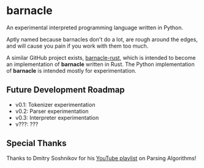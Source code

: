 # barnacle
An experimental interpreted programming language written in Python.

Aptly named because barnacles don't do a lot, are rough around the edges, and will cause you pain if you work with them too much.

A similar GitHub project exists, [barnacle-rust](), which is intended to become an implementation of **barnacle** written in Rust.
The Python implementation of **barnacle** is intended mostly for experimentation.

## Future Development Roadmap
- v0.1: Tokenizer experimentation
- v0.2: Parser experimentation
- v0.3: Interpreter experimentation
- v???: ???

## Special Thanks
Thanks to Dmitry Soshnikov for his [YouTube playlist](https://www.youtube.com/playlist?list=PLGNbPb3dQJ_6aPNnlBvXGyNMlDtNTqN5I)
on Parsing Algorithms!
